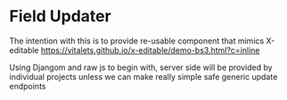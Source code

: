 # Field Updater

The intention with this is to provide re-usable component that mimics X-editable
https://vitalets.github.io/x-editable/demo-bs3.html?c=inline

Using Djangom and raw js to begin with, server side will be provided by individual projects unless we can make really simple safe generic update endpoints
